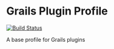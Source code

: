 # Grails Plugin Profile

[![Build Status](https://travis-ci.org/grails-profiles/plugin.svg?branch=3.1.x)](https://travis-ci.org/grails-profiles/plugin)

A base profile for Grails plugins
